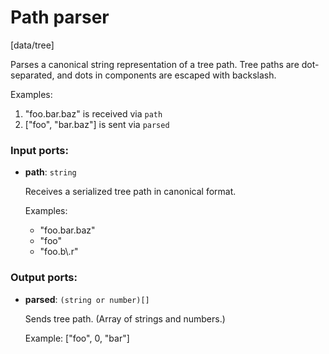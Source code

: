 # Path parser

[data/tree]

Parses a canonical string representation of a tree path. Tree paths are dot-separated, and dots in components are escaped with backslash.

Examples:
1. "foo.bar\.baz" is received via `path`
2. ["foo", "bar.baz"] is sent via `parsed`

### Input ports:

* __path__: `string`

    Receives a serialized tree path in canonical format.
    
    Examples:
    * "foo.bar.baz"
    * "foo"
    * "foo.b\\.r"

### Output ports:

* __parsed__: `(string or number)[]`

    Sends tree path. (Array of strings and numbers.)
    
    Example: ["foo", 0, "bar"]

